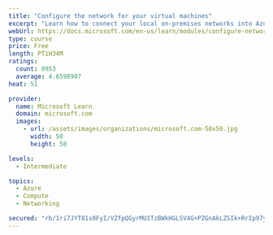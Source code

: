 ```yaml
---
title: "Configure the network for your virtual machines"
excerpt: "Learn how to connect your local on-premises networks into Azure using virtual networks, VPN gateways, and Azure ExpressRoute."
webUrl: https://docs.microsoft.com/en-us/learn/modules/configure-network-for-azure-virtual-machines/
type: course
price: Free
length: PT1H34M
ratings:
  count: 8953
  average: 4.6598907
heat: 51

provider:
  name: Microsoft Learn
  domain: microsoft.com
  images:
    - url: /assets/images/organizations/microsoft.com-50x50.jpg
      width: 50
      height: 50

levels:
  - Intermediate

topics:
  - Azure
  - Compute
  - Networking

secured: "rb/1ri7JYT81s0FyI/VZfpQGyrMU1TzBWkHGLSV4G+PZGnAkLZSIk+RrIp97yDBA1slWHc07JVxeMin5obWI3QyusT0WB5FLYPeS9bum7iQ/Z7hBDBTkAzTyPq3+Cqj7rFl4d967dLxInSKo9HGEBBXR3gpd5QuFgVxquerPEBGLktfW/3m+r/8rH4k8Lca+3m9IKC/3MFoPtfRsnNK3V2QiLs5KoBtbe3djbvvmvo/2dbfeEu4CkyAzPOAl9lE69pgQvaCE2Y4V9hAeYDO+2ls2crUbzEf/Sr6HANCnKw9doXzZEzIJWsm151whebCfmiZYazTUjZIbu+m5K8fCblwvaBOsZBvsCnUkcbyiqo57lzauB6VCJ4N5X1Y1pac42pCLihDreorRsDCYJiA0ilu/7RR4/ebQcyVv2QMEZvM=;1pTivX7AaYhdBFRz0ZEvlw=="
---
```



